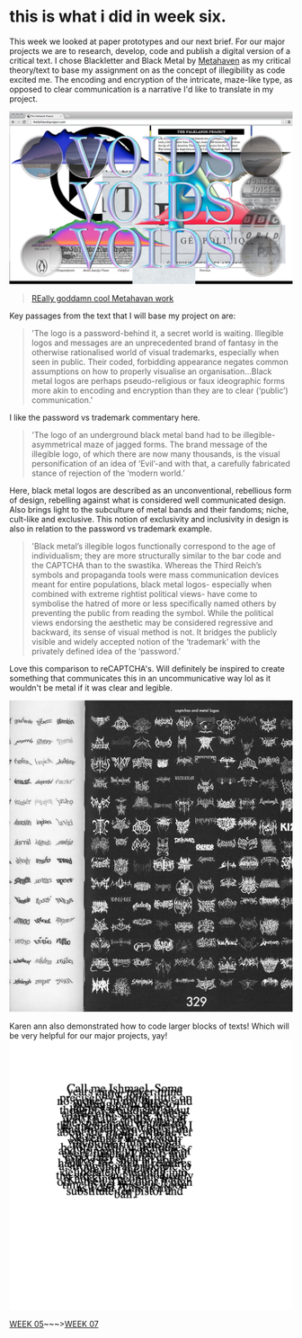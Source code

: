 # this is what i did in week six.

This week we looked at paper prototypes and our next brief. For our major projects we are to research, develop, code and publish a digital version of a critical text. I chose Blackletter and Black Metal by [Metahaven](http://sprawl.space/) as my critical theory/text to base my assignment on as the concept of illegibility as code excited me. The encoding and encryption of the intricate, maze-like type, as opposed to clear communication is a narrative I'd like to translate in my project.

![](metahaven!.png)
>[REally goddamn cool Metahavan work](https://theinfluencers.org/en/metahaven)

Key passages from the text that I will base my project on are:

>'The logo is a password-behind it, a secret world is waiting. Illegible logos and messages are an unprecedented brand of fantasy in the otherwise rationalised world of visual trademarks, especially when seen in public. Their coded, forbidding appearance negates common assumptions on how to properly visualise an organisation…Black metal logos are perhaps pseudo-religious or faux ideographic forms more akin to encoding and encryption than they are to clear (‘public’) communication.'

I like the password vs trademark commentary here.

>'The logo of an underground black metal band had to be illegible-asymmetrical maze of jagged forms. The brand message of the illegible logo, of which there are now many thousands, is the visual personification of an idea of ‘Evil’-and with that, a carefully fabricated stance of rejection of the ‘modern world.’

Here, black metal logos are described as an unconventional, rebellious form of design, rebelling against what is considered well communicated design. Also brings light to the subculture of metal bands and their fandoms; niche, cult-like and exclusive. This notion of exclusivity and inclusivity in design is also in relation to the password vs trademark example. 

>'Black metal’s illegible logos functionally correspond to the age of individualism; they are more structurally similar to the bar code and the CAPTCHA than to the swastika. Whereas the Third Reich’s symbols and propaganda tools were mass communication devices meant for entire populations, black metal logos- especially when combined with extreme rightist political views- have come to symbolise the hatred of more or less specifically named others by preventing the public from reading the symbol. While the political views endorsing the aesthetic may be considered regressive and backward, its sense of visual method is not. It bridges the publicly visible and widely accepted notion of the ‘trademark’ with the privately defined idea of the ‘password.’

Love this comparison to reCAPTCHA's. Will definitely be inspired to create something that communicates this in an uncommunicative way lol as it wouldn't be metal if it was clear and legible. 

![](blackletter.png)

Karen ann also demonstrated how to code larger blocks of texts! Which will be very helpful for our major projects, yay!
![](text.png)

[WEEK 05](https://taylarogic.github.io/codeWords/05/)~~~>[WEEK 07](https://taylarogic.github.io/codeWords/07/)
